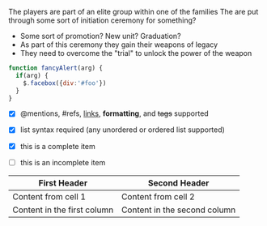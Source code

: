 The players are part of an elite group within one of the families
The are put through some sort of initiation ceremony for something?
  * Some sort of promotion? New unit? Graduation?
  * As part of this ceremony they gain their weapons of legacy
  * They need to overcome the "trial" to unlock the power of the weapon

  ```javascript
  function fancyAlert(arg) {
    if(arg) {
      $.facebox({div:'#foo'})
    }
  }
  ```

  - [x] @mentions, #refs, [links](), **formatting**, and <del>tags</del> supported
  - [x] list syntax required (any unordered or ordered list supported)
  - [x] this is a complete item
  - [ ] this is an incomplete item


  First Header | Second Header
  ------------ | -------------
  Content from cell 1 | Content from cell 2
  Content in the first column | Content in the second column
